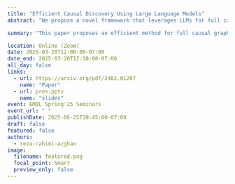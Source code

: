 ```yaml
---
title: "Efficient Causal Discovery Using Large Language Models"
abstract: "We propose a novel framework that leverages LLMs for full causal graph discovery. While previous LLM-based methods have used a pairwise query approach, this requires a quadratic number of queries which quickly becomes impractical for larger causal graphs. In contrast, the proposed framework uses a breadth-first search (BFS) approach which allows it to use only a linear number of queries. We also show that the proposed method can easily incorporate observational data when available, to improve performance. In addition to being more time and data- efficient, the proposed framework achieves state-of-the-art results on real-world causal graphs of varying sizes. The results demonstrate the effectiveness and efficiency of the proposed method in discovering causal relationships, showcasing its potential for broad applicability in causal graph discovery tasks across different domains."

summary: "This paper proposes an efficient method for full causal graph discovery using large language models (LLMs). Unlike prior pairwise approaches that require O(n^2) queries, the authors use a breadth-first search (BFS)-based framework that reduces query complexity to O(n) by querying one node at a time. The method achieves state-of-the-art performance on small and large graphs, even without access to observational data."

location: Online (Zoom)
date: 2025-03-20T12:00:00-07:00
date_end: 2025-03-20T12:30:00-07:00
all_day: false
links:
  - url: https://arxiv.org/pdf/2402.01207
    name: "Paper"
  - url: pres.pptx
    name: "slides"
event: EMIL Spring'25 Seminars
event_url: " "
publishDate: 2025-06-25T10:45:00-07:00
draft: false
featured: false
authors:
  - reza-rahimi-azghan
image:
  filename: featured.png
  focal_point: Smart
  preview_only: false
---
```

